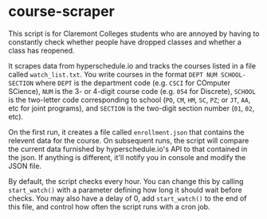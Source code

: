 # course-scraper

This script is for Claremont Colleges students who are annoyed by having to
constantly check whether people have dropped classes and whether a class has
reopened.

It scrapes data from hyperschedule.io and tracks the courses listed in a file
called `watch_list.txt`. You write courses in the format `DEPT NUM
SCHOOL-SECTION` where `DEPT` is the department code (e.g. `CSCI` for COmputer
SCience), `NUM` is the 3- or 4-digit course code (e.g. `054` for Discrete), `SCHOOL`
is the two-letter code corresponding to school (`PO`, `CM`, `HM`, `SC`, `PZ`; or `JT`, `AA`,
etc for joint programs), and `SECTION` is the two-digit section number (`01`, `02`,
etc).

On the first run, it creates a file called `enrollment.json` that contains the
relevent data for the course. On subsequent runs, the script will compare the
current data furnished by hyperschedule.io's API to that contained in the json.
If anything is different, it'll notify you in console and modify the JSON file.

By default, the script checks every hour. You can change this by calling
`start_watch()` with a parameter defining how long it should wait before
checks. You may also have a delay of 0, add `start_watch()` to the end of this
file, and control how often the script runs with a cron job.
